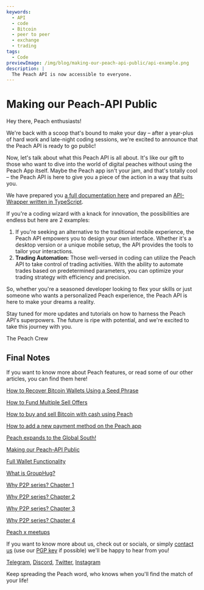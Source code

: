 ```yaml
---
keywords:
  - API
  - code
  - Bitcoin
  - peer to peer
  - exchange
  - trading
tags:
  - Code
previewImage: /img/blog/making-our-peach-api-public/api-example.png
description: |
  The Peach API is now accessible to everyone.
---
```


# Making our Peach-API Public

Hey there, Peach enthusiasts!

We're back with a scoop that's bound to make your day – after a year-plus of hard work and late-night coding sessions, we're excited to announce that the Peach API is ready to go public!

Now, let's talk about what this Peach API is all about. It's like our gift to those who want to dive into the world of digital peaches without using the Peach App itself. Maybe the Peach app isn't your jam, and that's totally cool – the Peach API is here to give you a piece of the action in a way that suits you.

We have prepared you [a full documentation here](https://docs.peachbitcoin.com/#introduction) and prepared an [API-Wrapper written in TypeScript](https://github.com/Peach2Peach/peach-api-ts).

If you're a coding wizard with a knack for innovation, the possibilities are endless but here are 2 examples:

1. If you're seeking an alternative to the traditional mobile experience, the Peach API empowers you to design your own interface. Whether it's a desktop version or a unique mobile setup, the API provides the tools to tailor your interactions.
2. **Trading Automation:** Those well-versed in coding can utilize the Peach API to take control of trading activities. With the ability to automate trades based on predetermined parameters, you can optimize your trading strategy with efficiency and precision.

So, whether you're a seasoned developer looking to flex your skills or just someone who wants a personalized Peach experience, the Peach API is here to make your dreams a reality.

Stay tuned for more updates and tutorials on how to harness the Peach API's superpowers. The future is ripe with potential, and we're excited to take this journey with you.

The Peach Crew

## Final Notes

If you want to know more about Peach features, or read some of our other articles, you can find them here!

[How to Recover Bitcoin Wallets Using a Seed Phrase](https://peachbitcoin.com/blog/how-to-restore-peach-wallet/ )

[How to Fund Multiple Sell Offers](https://peachbitcoin.com/blog/funding-multiple-sell-offers/ )

[How to buy and sell Bitcoin with cash using Peach](https://peachbitcoin.com/blog/how-to-buy-and-sell-bitcoin-with-cash-using-peach/ )

[How to add a new payment method on the Peach app](https://peachbitcoin.com/blog/how-to-add-a-payment-method/ )

[Peach expands to the Global South!](https://peachbitcoin.com/blog/peach-expands-to-the-global-south/ )

[Making our Peach-API Public](https://peachbitcoin.com/blog/making-our-peach-api-public/ )

[Full Wallet Functionality](https://peachbitcoin.com/blog/full-wallet-functionality/ )

[What is GroupHug?](https://peachbitcoin.com/blog/group-hug/ )

[Why P2P series? Chapter 1](https://peachbitcoin.com/blog/why-p2p-chapter-1/ )

[Why P2P series? Chapter 2](https://peachbitcoin.com/blog/why-p2p-chapter-2/ )

[Why P2P series? Chapter 3](https://peachbitcoin.com/blog/why-p2p-chapter-3-circular-economies/ )

[Why P2P series? Chapter 4](https://peachbitcoin.com/blog/why-p2p-chapter-4-chains-of-trust/ )

[Peach x meetups](https://peachbitcoin.com/blog/peach-for-meetups/ )



If you want to know more about us, check out or socials, or simply [contact us](mailto:hello@peachbitcoin.com) (use our [PGP key](https://keys.openpgp.org/vks/v1/by-fingerprint/48339A19645E2E53488E0E5479E1B270FACD1BD2) if possible) we'll be happy to hear from you!

[Telegram](https://t.me/+GkOW1J-ixBBkZWRk), [Discord](https://discord.gg/ypeHz3SW54), [Twitter](https://twitter.com/peachbitcoin), [Instagram](https://instagram.com/peachbitcoin)

Keep spreading the Peach word, who knows when you'll find the match of your life!
